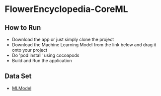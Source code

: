 # FlowerEncyclopedia-CoreML

## How to Run 
 * Download the app or just simply clone the project
 * Download the Machine Learning Model from the link below and drag it onto your project
 * Do 'pod install' using cocoapods
 * Build and Run the application


## Data Set
* [MLModel](https://drive.google.com/file/d/1qNRdRXZ3AWkwIbCtEmVoHYsQheqa47Tz/view?usp=sharing)
